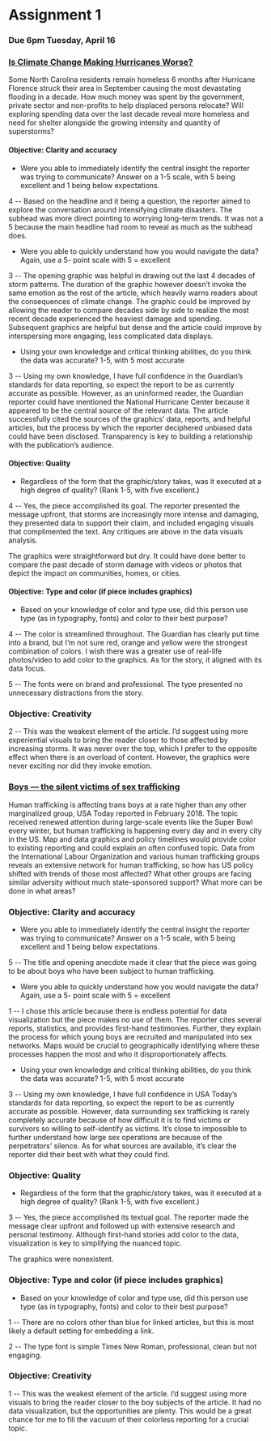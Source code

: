 # Assignment 1

### Due 6pm Tuesday, April 16

### [Is Climate Change Making Hurricanes Worse?](https://www.theguardian.com/weather/ng-interactive/2018/sep/11/atlantic-hurricanes-are-storms-getting-worse)

Some North Carolina residents remain homeless 6 months after Hurricane Florence struck their area in September causing the most devastating flooding in a decade. How much money was spent by the government, private sector and non-profits to help displaced persons relocate?  Will exploring spending data over the last decade reveal more homeless and need for shelter alongside the growing intensity and quantity of superstorms? 


#### Objective: Clarity and accuracy
* Were you able to immediately identify the central insight the reporter was trying to communicate? Answer on a 1-5 scale, with 5 being excellent and 1 being below expectations.

4 -- Based on the headline and it being a question, the reporter aimed to explore the conversation around intensifying climate disasters. The subhead was more direct pointing to worrying long-term trends. It was not a 5 because the main headline had room to reveal as much as the subhead does.
 
* Were you able to quickly understand how you would navigate the data? Again, use a 5- point scale with 5 = excellent

3 -- The opening graphic was helpful in drawing out the last 4 decades of storm patterns. The duration of the graphic however doesn’t invoke the same emotion as the rest of the article, which heavily warns readers about the consequences of climate change. The graphic could be improved by allowing the reader to compare decades side by side to realize the most recent decade experienced the heaviest damage and spending. Subsequent graphics are helpful but dense and the article could improve by interspersing more engaging, less complicated data displays.

* Using your own knowledge and critical thinking abilities, do you think the data was accurate? 1-5, with 5 most accurate

3 -- Using my own knowledge, I have full confidence in the Guardian’s standards for data reporting, so expect the report to be as currently accurate as possible. However, as an uninformed reader, the Guardian reporter could have mentioned the National Hurricane Center because it appeared to be the central source of the relevant data. The article successfully cited the sources of the graphics’ data, reports, and helpful articles, but the process by which the reporter deciphered unbiased data could have been disclosed. Transparency is key to building a relationship with the publication’s audience.

#### Objective: Quality
* Regardless of the form that the graphic/story takes, was it executed at a high degree of quality? (Rank 1-5, with five excellent.)

4 -- Yes, the piece accomplished its goal. The reporter presented the message upfront, that storms are increasingly more intense and damaging, they presented data to support their claim, and included engaging visuals that complimented the text. Any critiques are above in the data visuals analysis.

The graphics were straightforward but dry. It could have done better to compare the past decade of storm damage with videos or photos that depict the impact on communities, homes, or cities.


#### Objective: Type and color (if piece includes graphics)
* Based on your knowledge of color and type use, did this person use type (as in typography, fonts) and color to their best purpose?

4 -- The color is streamlined throughout. The Guardian has clearly put time into a brand, but I’m not sure red, orange and yellow were the strongest combination of colors. I wish there was a greater use of real-life photos/video to add color to the graphics. As for the story, it aligned with its data focus.

5 -- The fonts were on brand and professional. The type presented no unnecessary distractions from the story.

### Objective: Creativity

2 -- This was the weakest element of the article. I’d suggest using more experiential visuals to bring the reader closer to those affected by increasing storms. It was never over the top, which I prefer to the opposite effect when there is an overload of content. However, the graphics were never exciting nor did they invoke emotion. 



### [Boys — the silent victims of sex trafficking](https://www.usatoday.com/story/opinion/nation-now/2018/02/08/boys-silent-victims-sex-trafficking/1073799001/)

Human trafficking is affecting trans boys at a rate higher than any other marginalized group, USA Today reported in February 2018. The topic received renewed attention during large-scale events like the Super Bowl every winter, but human trafficking is happening every day and in every city in the US. Map and data graphics and policy timelines would provide color to existing reporting and could explain an often confused topic. Data from the International Labour Organization and various human trafficking groups reveals an extensive network for human trafficking, so how has US policy shifted with trends of those most affected? What other groups are facing similar adversity without much  state-sponsored support? What more can be done in what areas? 

### Objective: Clarity and accuracy
* Were you able to immediately identify the central insight the reporter was trying to communicate? Answer on a 1-5 scale, with 5 being excellent and 1 being below expectations.

5 -- The title and opening anecdote made it clear that the piece was going to be about boys who have been subject to human trafficking. 
 
* Were you able to quickly understand how you would navigate the data? Again, use a 5- point scale with 5 = excellent

1 -- I chose this article because there is endless potential for data visualization but the piece makes no use of them. The reporter cites several reports, statistics, and provides first-hand testimonies. Further, they explain the process for which young boys are recruited and manipulated into sex networks. Maps would be crucial to geographically identifying where these processes happen the most and who it disproportionately affects.

* Using your own knowledge and critical thinking abilities, do you think the data was accurate? 1-5, with 5 most accurate

3 -- Using my own knowledge, I have full confidence in USA Today’s standards for data reporting, so expect the report to be as currently accurate as possible. However,  data surrounding sex trafficking is rarely completely accurate because of how difficult it is to find victims or survivors so willing to self-identify as victims. It’s close to impossible to further understand how large sex operations are because of the perpetrators’ silence. As for what sources are available, it’s clear the reporter did their best with what they could find.

### Objective: Quality
* Regardless of the form that the graphic/story takes, was it executed at a high degree of quality? (Rank 1-5, with five excellent.)

3 -- Yes, the piece accomplished its textual goal. The reporter made the message clear upfront and followed up with extensive research and personal testimony. Although first-hand stories add color to the data, visualization is key to simplifying the nuanced topic.

The graphics were nonexistent.


### Objective: Type and color (if piece includes graphics)
* Based on your knowledge of color and type use, did this person use type (as in typography, fonts) and color to their best purpose?

1 -- There are no colors other than blue for linked articles, but this is most likely a default setting for embedding a link.

2 -- The type font is simple Times New Roman, professional, clean but not engaging. 

### Objective: Creativity

1 -- This was the weakest element of the article. I’d suggest using more visuals to bring the reader closer to the boy subjects of the article. It had no data visualization, but the opportunities are plenty. This would be a great chance for me to fill the vacuum of their colorless reporting for a crucial topic. 

